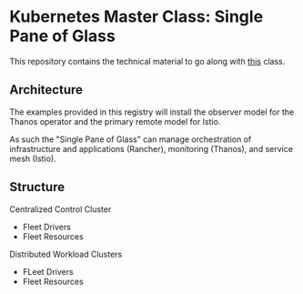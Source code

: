 # Kubernetes Master Class: Single Pane of Glass

This repository contains the technical material to go along with [this](https://info.rancher.com/kubernetes-master-class-dec8-2020) class.

## Architecture

The examples provided in this registry will install the observer model for the Thanos operator and the primary remote model for Istio.

As such the "Single Pane of Glass" can manage orchestration of infrastructure and applications (Rancher), monitoring (Thanos), and service mesh (Istio).

## Structure

Centralized Control Cluster

* Fleet Drivers
* Fleet Resources

Distributed Workload Clusters

* FLeet Drivers
* Fleet Resources

